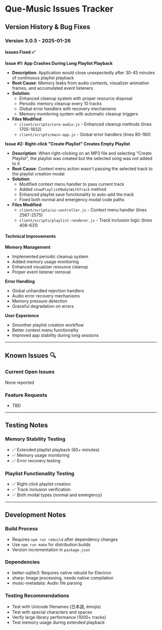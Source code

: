 # Que-Music Issues Tracker

## Version History & Bug Fixes

### Version 3.0.5 - 2025-01-26

#### Issues Fixed ✅

**Issue #1: App Crashes During Long Playlist Playback**
- **Description**: Application would close unexpectedly after 30-45 minutes of continuous playlist playback
- **Root Cause**: Memory leaks from audio contexts, visualizer animation frames, and accumulated event listeners
- **Solution**:
  - Enhanced cleanup system with proper resource disposal
  - Periodic memory cleanup every 10 tracks
  - Global error handlers with recovery mechanisms
  - Memory monitoring system with automatic cleanup triggers
- **Files Modified**:
  - `client/scripts/core-audio.js` - Enhanced cleanup methods (lines 1705-1832)
  - `client/scripts/main-app.js` - Global error handlers (lines 80-160)

**Issue #2: Right-click "Create Playlist" Creates Empty Playlist**
- **Description**: When right-clicking on an MP3 file and selecting "Create Playlist", the playlist was created but the selected song was not added to it
- **Root Cause**: Context menu action wasn't passing the selected track to the playlist creation modal
- **Solution**:
  - Modified context menu handler to pass current track
  - Added `showPlaylistModalWithTrack` method
  - Enhanced playlist save functionality to auto-add the track
  - Fixed both normal and emergency modal code paths
- **Files Modified**:
  - `client/scripts/ui-controller.js` - Context menu handler (lines 2567-2575)
  - `client/scripts/playlist-renderer.js` - Track inclusion logic (lines 408-631)

#### Technical Improvements

**Memory Management**
- Implemented periodic cleanup system
- Added memory usage monitoring
- Enhanced visualizer resource cleanup
- Proper event listener removal

**Error Handling**
- Global unhandled rejection handlers
- Audio error recovery mechanisms
- Memory pressure detection
- Graceful degradation on errors

**User Experience**
- Smoother playlist creation workflow
- Better context menu functionality
- Improved app stability during long sessions

---

## Known Issues 🔍

### Current Open Issues
None reported

### Feature Requests
- TBD

---

## Testing Notes

### Memory Stability Testing
- ✅ Extended playlist playback (60+ minutes)
- ✅ Memory usage monitoring
- ✅ Error recovery testing

### Playlist Functionality Testing
- ✅ Right-click playlist creation
- ✅ Track inclusion verification
- ✅ Both modal types (normal and emergency)

---

## Development Notes

### Build Process
- Requires `npm run rebuild` after dependency changes
- Use `npm run make` for distribution builds
- Version incrementation in `package.json`

### Dependencies
- better-sqlite3: Requires native rebuild for Electron
- sharp: Image processing, needs native compilation
- music-metadata: Audio file parsing

### Testing Recommendations
- Test with Unicode filenames (日本語, émojis)
- Test with special characters and spaces
- Verify large library performance (1000+ tracks)
- Test memory usage during extended playback
